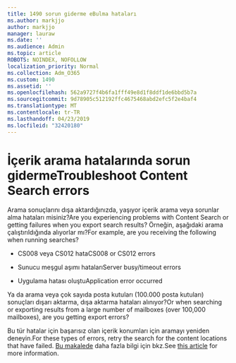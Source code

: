 ```yaml
---
title: 1490 sorun giderme eBulma hataları
ms.author: markjjo
author: markjjo
manager: lauraw
ms.date: ''
ms.audience: Admin
ms.topic: article
ROBOTS: NOINDEX, NOFOLLOW
localization_priority: Normal
ms.collection: Adm_O365
ms.custom: 1490
ms.assetid: ''
ms.openlocfilehash: 562a9727f4b6fa1fff49e8d1f8ddf1de6bbd5b7a
ms.sourcegitcommit: 9d78905c512192ffc4675468abd2efc5f2e4baf4
ms.translationtype: MT
ms.contentlocale: tr-TR
ms.lasthandoff: 04/23/2019
ms.locfileid: "32420180"
---
```

# <a name="troubleshoot-content-search-errors"></a><span data-ttu-id="e08b6-102">İçerik arama hatalarında sorun giderme</span><span class="sxs-lookup"><span data-stu-id="e08b6-102">Troubleshoot Content Search errors</span></span>

<span data-ttu-id="e08b6-103">Arama sonuçlarını dışa aktardığınızda, yaşıyor içerik arama veya sorunlar alma hataları misiniz?</span><span class="sxs-lookup"><span data-stu-id="e08b6-103">Are you experiencing problems with Content Search or getting failures when you export search results?</span></span>
<span data-ttu-id="e08b6-104">Örneğin, aşağıdaki arama çalıştırıldığında alıyorlar mı?</span><span class="sxs-lookup"><span data-stu-id="e08b6-104">For example, are you receiving the following when running searches?</span></span>

- <span data-ttu-id="e08b6-105">CS008 veya CS012 hata</span><span class="sxs-lookup"><span data-stu-id="e08b6-105">CS008 or CS012 errors</span></span>

- <span data-ttu-id="e08b6-106">Sunucu meşgul aşımı hataları</span><span class="sxs-lookup"><span data-stu-id="e08b6-106">Server busy/timeout errors</span></span>

- <span data-ttu-id="e08b6-107">Uygulama hatası oluştu</span><span class="sxs-lookup"><span data-stu-id="e08b6-107">Application error occurred</span></span>

<span data-ttu-id="e08b6-108">Ya da arama veya çok sayıda posta kutuları (100.000 posta kutuları) sonuçları dışarı aktarma, dışa aktarma hataları alınıyor?</span><span class="sxs-lookup"><span data-stu-id="e08b6-108">Or when searching or exporting results from a large number of mailboxes (over 100,000 mailboxes), are you getting export errors?</span></span>

<span data-ttu-id="e08b6-109">Bu tür hatalar için başarısız olan içerik konumları için aramayı yeniden deneyin.</span><span class="sxs-lookup"><span data-stu-id="e08b6-109">For these types of errors, retry the search for the content locations that have failed.</span></span> <span data-ttu-id="e08b6-110">[Bu makalede](https://docs.microsoft.com/office365/securitycompliance/retry-failed-content-search) daha fazla bilgi için bkz.</span><span class="sxs-lookup"><span data-stu-id="e08b6-110">See  [this article](https://docs.microsoft.com/office365/securitycompliance/retry-failed-content-search) for more information.</span></span>
